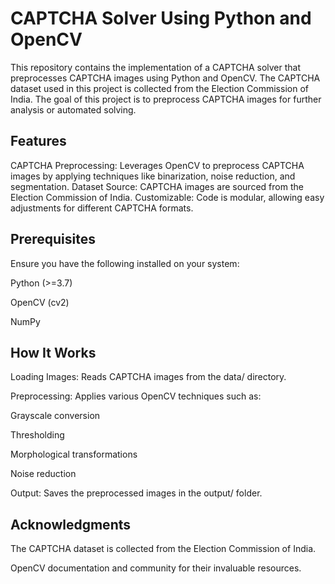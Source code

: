 # CAPTCHA Solver Using Python and OpenCV
This repository contains the implementation of a CAPTCHA solver that preprocesses CAPTCHA images using Python and OpenCV. The CAPTCHA dataset used in this project is collected from the Election Commission of India. The goal of this project is to preprocess CAPTCHA images for further analysis or automated solving.

## Features
CAPTCHA Preprocessing: Leverages OpenCV to preprocess CAPTCHA images by applying techniques like binarization, noise reduction, and segmentation.
Dataset Source: CAPTCHA images are sourced from the Election Commission of India.
Customizable: Code is modular, allowing easy adjustments for different CAPTCHA formats.

## Prerequisites
Ensure you have the following installed on your system:

Python (>=3.7)

OpenCV (cv2)

NumPy

## How It Works

Loading Images: Reads CAPTCHA images from the data/ directory.

Preprocessing: Applies various OpenCV techniques such as:

Grayscale conversion

Thresholding

Morphological transformations

Noise reduction

Output: Saves the preprocessed images in the output/ folder.

## Acknowledgments

The CAPTCHA dataset is collected from the Election Commission of India.

OpenCV documentation and community for their invaluable resources.
